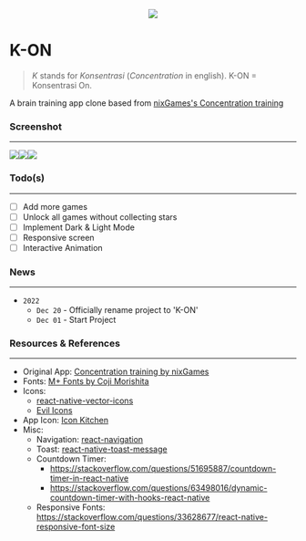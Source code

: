 <p align="center"><img src="https://cdn.statically.io/gh/Indra2108/cdn/main/%5BPortfolio%5D%20K-ON/play_store_feature_graphic.png" /></p>

# K-ON
> *K* stands for *Konsentrasi* (*Concentration* in english). K-ON = Konsentrasi On.

A brain training app clone based from [nixGames's Concentration training](https://play.google.com/store/apps/details?id=com.nixgames.concentration&hl=en&gl=US)

### Screenshot
---
<div class="kontainer">
 <img src='https://cdn.statically.io/gh/Indra2108/cdn/main/%5BPortfolio%5D%20K-ON/1.png' />
 <img src='https://cdn.statically.io/gh/Indra2108/cdn/main/%5BPortfolio%5D%20K-ON/2.png' />
 <img src='https://cdn.statically.io/gh/Indra2108/cdn/main/%5BPortfolio%5D%20K-ON/3.png' />
</div>

<style>
.kontainer {
  display: flex;
  flex-direction: row;
 }
</style>

### Todo(s)
---
- [ ] Add more games
- [ ] Unlock all games without collecting stars
- [ ] Implement Dark & Light Mode
- [ ] Responsive screen
- [ ] Interactive Animation

### News
---
- `2022`
  - `Dec 20` - Officially rename project to 'K-ON'
  - `Dec 01` - Start Project

### Resources & References
---
- Original App: [Concentration training by nixGames](https://play.google.com/store/apps/details?id=com.nixgames.concentration&hl=en&gl=US)
- Fonts: [M+ Fonts by Coji Morishita](https://mplusfonts.github.io/)
- Icons: 
  - [react-native-vector-icons](https://github.com/oblador/react-native-vector-icons)
  - [Evil Icons](https://evil-icons.io/)
- App Icon: [Icon Kitchen](https://icon.kitchen/)
- Misc: 
  - Navigation: [react-navigation](https://reactnavigation.org/)
  - Toast: [react-native-toast-message](https://github.com/calintamas/react-native-toast-message)
  - Countdown Timer: 
    - https://stackoverflow.com/questions/51695887/countdown-timer-in-react-native
    - https://stackoverflow.com/questions/63498016/dynamic-countdown-timer-with-hooks-react-native
  - Responsive Fonts: https://stackoverflow.com/questions/33628677/react-native-responsive-font-size